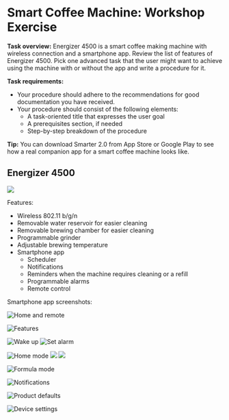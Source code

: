 # Smart Coffee Machine: Workshop Exercise

**Task overview:** Energizer 4500 is a smart coffee making machine with wireless connection and a smartphone app. Review the list of features of Energizer 4500. Pick one advanced task that the user might want to achieve using the machine with or without the app and write a procedure for it.

**Task requirements:**

* Your procedure should adhere to the recommendations for good documentation you have received.
* Your procedure should consist of the following elements:
	* A task-oriented title that expresses the user goal
	* A prerequisites section, if needed
	* Step-by-step breakdown of the procedure

**Tip:** You can download Smarter 2.0 from App Store or Google Play to see how a real companion app for a smart coffee machine looks like.

## Energizer 4500

![](machine-photo.png)

Features:

* Wireless 802.11 b/g/n
* Removable water reservoir for easier cleaning
* Removable brewing chamber for easier cleaning
* Programmable grinder
* Adjustable brewing temperature
* Smartphone app
	* Scheduler
	* Notifications
	* Reminders when the machine requires cleaning or a refill
	* Programmable alarms
	* Remote control

Smartphone app screenshots:

![Home and remote](IMG_1925.PNG)

![Features](IMG_1926.PNG)

![Wake up](IMG_1927.PNG)&nbsp;![Set alarm](IMG_1933.png)

![Home mode](IMG_1928.PNG)&nbsp;![](IMG_1934.PNG)&nbsp;![](IMG_1935.PNG)

![Formula mode](IMG_1929.PNG)

![Notifications](IMG_1930.PNG)

![Product defaults](IMG_1931.PNG)

![Device settings](IMG_1932.PNG)
